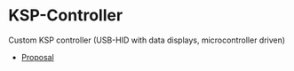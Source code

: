 # KSP-Controller
Custom KSP controller (USB-HID with data displays, microcontroller driven)

- [Proposal](Proposal.md)
